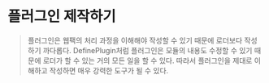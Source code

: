 # 플러그인 제작하기

> 플러그인은 웹팩의 처리 과정을 이해해야 작성할 수 있기 때문에 로더보다 작성하기 까다롭다. DefinePlugin처럼 플러그인은 모듈의 내용도 수정할 수 있기 때문에 로더가 할 수 있는 거의 모든 일을 할 수 있다. 따라서 플러그인을 제대로 이해하고 작성하면 매우 강력한 도구가 될 수 있다.
